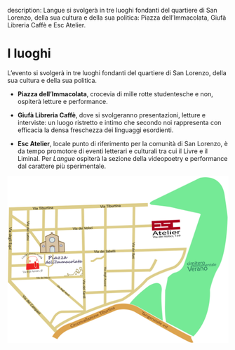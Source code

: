 description: Langue si svolgerà in tre luoghi fondanti del quartiere di San Lorenzo, della sua cultura e della sua politica: Piazza dell’Immacolata, Giufà Libreria Caffè e Esc Atelier.


<h1 class="main-title">I luoghi</h1>

L’evento si svolgerà in tre luoghi fondanti del quartiere di San Lorenzo, della sua cultura e della sua politica.

- **Piazza dell’Immacolata**, crocevia di mille rotte studentesche e non, ospiterà letture e performance.

- **Giufà Libreria Caffè**, dove si svolgeranno presentazioni, letture e interviste: un luogo ristretto e intimo che secondo noi rappresenta con efficacia la densa freschezza dei linguaggi esordienti.

- **Esc Atelier**, locale punto di riferimento per la comunità di San Lorenzo, è da tempo promotore di eventi letterari e culturali tra cui il Livre e il Liminal. Per *Langue* ospiterà la sezione della videopoetry e performance dal carattere più sperimentale.

![Mappa langue](assets/images/mappa-langue.svg)
